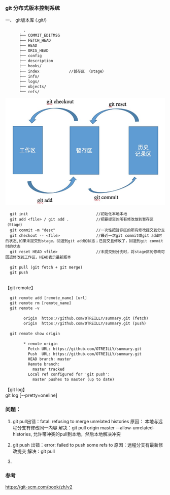### git 分布式版本控制系统

一、 git版本库 (.git/)
```
        .
      ├── COMMIT_EDITMSG
      ├── FETCH_HEAD
      ├── HEAD
      ├── ORIG_HEAD
      ├── config
      ├── description
      ├── hooks/
      ├── index             //暂存区 （stage）
      ├── info/
      ├── logs/
      ├── objects/
      └── refs/
```
![](https://github.com/OTREILLY/summary/blob/master/screenshots/git01.jpg)

```
  git init                              //初始化本地本地
  git add <file> / git add .            //把要提交的所有修改放到暂存区（Stage）
  git commit -m "desc"                  //一次性把暂存区的所有修改提交到分支
  git checkout -- <file>                //最近一次git commit或git add时的状态,如果未提交到stage，回退到git add的状态；已提交且修改了，回退到git commit时的状态
  git reset HEAD <file>                 //未提交到分支时，将stage区的修改可回退修改到工作区，HEAD表示最新版本
  
  git pull (git fetch + git merge) 
  git push
  
```  
  
【git remote】  <br>
```
  git remote add [remote_name] [url]
  git remote rm [remote_name]
  git remote -v

        origin	https://github.com/OTREILLY/summary.git (fetch)
        origin	https://github.com/OTREILLY/summary.git (push)
        
  git remote show origin
  
        * remote origin
          Fetch URL: https://github.com/OTREILLY/summary.git
          Push  URL: https://github.com/OTREILLY/summary.git
          HEAD branch: master
          Remote branch:
            master tracked
          Local ref configured for 'git push':
            master pushes to master (up to date)
```


【git log】  <br>
git log [--pretty=oneline]




### 问题：
1. git pull出错：fatal: refusing to merge unrelated histories
原因： 本地与远程分支有修改同一内容
解决：git pull origin master --allow-unrelated-histories, 允许带冲突的pull到本地，然后本地解决冲突

2. git push 出错：error: failed to push some refs to
原因：远程分支有最新修改提交
解决：git pull 

3. 





### 参考

https://git-scm.com/book/zh/v2
